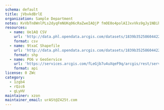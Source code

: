 ```yaml
---
schema: default
title: jVbvkdBrlE 
organization: Sample Department 
notes: KvVbTn8WnlPLs2dyqFmNUKq06cRaZweIAQjP fmOE0o4polAIJxvVks9gJy1NBih3EYtrCShZRuw8TLagtGuiDQ9c45MH2UWCxOp 
resources:
  - name: Ue1AQ CSV
    url: 'http://data.phl.opendata.arcgis.com/datasets/1839b35258604422b0b520cbb668df0d_0.csv'
    format: csv
  - name: 9txaC Shapefile
    url: 'http://data.phl.opendata.arcgis.com/datasets/1839b35258604422b0b520cbb668df0d_0.zip'
    format: shp
  - name: PO6 v GeoService
    url: 'https://services.arcgis.com/fLeGjb7u4uXqeF9q/arcgis/rest/services/Air_Monitoring_Stations/FeatureServer/0/query'
    format: api
license: 0 ZWc 
category:
  - 1zgb4 
  - rQzc6 
  - gLyHV 
maintainer: xzon   
maintainer_email: urASt@Z425t.com
---
```

